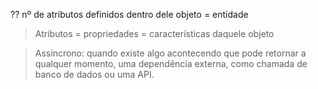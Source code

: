 ?? nº de atributos definidos dentro dele
objeto = entidade

> Atributos = propriedades = características daquele objeto

> Assíncrono: quando existe algo acontecendo que pode retornar a qualquer momento, uma dependência externa, como chamada de banco de dados ou uma API.

```javascript